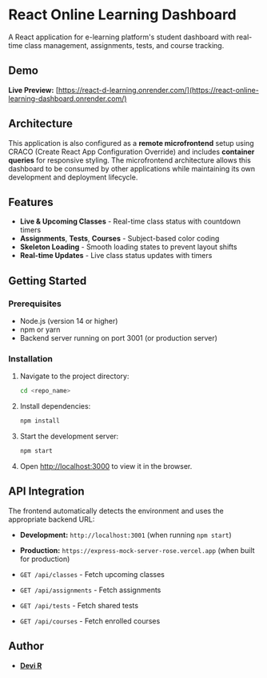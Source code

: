 # React Online Learning Dashboard

A React application for e-learning platform's student dashboard with real-time class management, assignments, tests, and course tracking.

## Demo

**Live Preview:** [https://react-d-learning.onrender.com/](https://react-online-learning-dashboard.onrender.com/)

## Architecture

This application is also configured as a **remote microfrontend** setup using CRACO (Create React App Configuration Override) and includes **container queries** for responsive styling. The microfrontend architecture allows this dashboard to be consumed by other applications while maintaining its own development and deployment lifecycle.

## Features

- **Live & Upcoming Classes** - Real-time class status with countdown timers
- **Assignments**, **Tests**, **Courses** - Subject-based color coding
- **Skeleton Loading** - Smooth loading states to prevent layout shifts
- **Real-time Updates** - Live class status updates with timers

## Getting Started

### Prerequisites

- Node.js (version 14 or higher)
- npm or yarn
- Backend server running on port 3001 (or production server)

### Installation

1. Navigate to the project directory:

   ```bash
   cd <repo_name>
   ```

2. Install dependencies:

   ```bash
   npm install
   ```

3. Start the development server:

   ```bash
   npm start
   ```

4. Open [http://localhost:3000](http://localhost:3000) to view it in the browser.

## API Integration

The frontend automatically detects the environment and uses the appropriate backend URL:

- **Development:** `http://localhost:3001` (when running `npm start`)
- **Production:** `https://express-mock-server-rose.vercel.app` (when built for production)

- `GET /api/classes` - Fetch upcoming classes
- `GET /api/assignments` - Fetch assignments
- `GET /api/tests` - Fetch shared tests
- `GET /api/courses` - Fetch enrolled courses

## Author

- **[Devi R](https://www.linkedin.com/in/devi-r-06bb94a7)**
